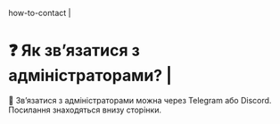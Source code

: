 how-to-contact |

# ❓ Як зв’язатися з адміністраторами? |

💬 Зв’язатися з адміністраторами можна через Telegram або Discord. Посилання знаходяться внизу сторінки.

